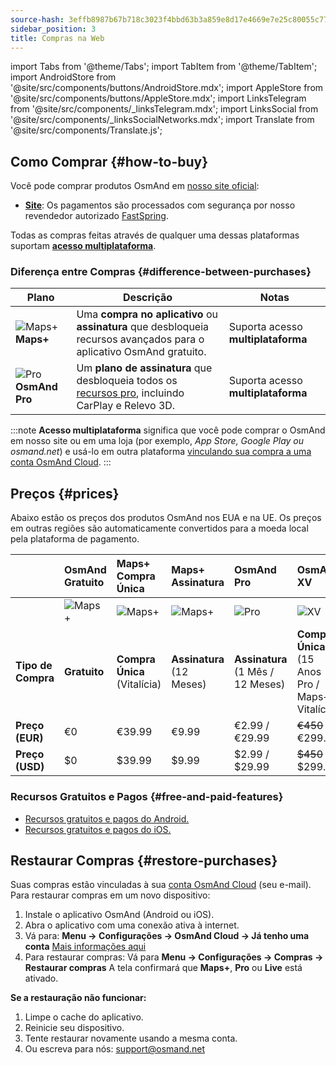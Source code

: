 ```yaml
---
source-hash: 3effb8987b67b718c3023f4bbd63b3a859e8d17e4669e7e25c80055c77e5e131
sidebar_position: 3
title: Compras na Web
---
```

import Tabs from '@theme/Tabs';
import TabItem from '@theme/TabItem';
import AndroidStore from '@site/src/components/buttons/AndroidStore.mdx';
import AppleStore from '@site/src/components/buttons/AppleStore.mdx';
import LinksTelegram from '@site/src/components/_linksTelegram.mdx';
import LinksSocial from '@site/src/components/_linksSocialNetworks.mdx';
import Translate from '@site/src/components/Translate.js';

## Como Comprar {#how-to-buy}

Você pode comprar produtos OsmAnd em [nosso site oficial](https://osmand.net/pricing):

- [**Site**](https://osmand.net/pricing): Os pagamentos são processados com segurança por nosso revendedor autorizado [FastSpring](https://fastspring.com/).

Todas as compras feitas através de qualquer uma dessas plataformas suportam [**acesso multiplataforma**](./cross.md).

### Diferença entre Compras {#difference-between-purchases}

| Plano | Descrição | Notas |
|------------|------------|------------|
| ![Maps+](@site/static/img/svg/osmand_maps_plus.svg) **Maps+** | Uma **compra no aplicativo** ou **assinatura** que desbloqueia recursos avançados para o aplicativo OsmAnd gratuito. | Suporta acesso **multiplataforma** |
| ![Pro](@site/static/img/svg/pro_icon.svg) **OsmAnd Pro** | Um **plano de assinatura** que desbloqueia todos os [recursos pro](#free-and-paid-features), incluindo CarPlay e Relevo 3D. | Suporta acesso **multiplataforma** |

:::note
**Acesso multiplataforma** significa que você pode comprar o OsmAnd em nosso site ou em uma loja (por exemplo, *App Store, Google Play ou osmand.net*) e usá-lo em outra plataforma [vinculando sua compra a uma conta OsmAnd Cloud](../personal/osmand-cloud.md#cross-platform).
:::

## Preços {#prices}

Abaixo estão os preços dos produtos OsmAnd nos EUA e na UE. Os preços em outras regiões são automaticamente convertidos para a moeda local pela plataforma de pagamento.

<!--

:::danger September Sale prices

*[Hurry up!](https://osmand.net/pricing) This offer is only available until* **September 14 (23:00 CET)**.

:::



|    | OsmAnd Free   | **Maps+** One-Time | **Maps+** Subscription | **OsmAnd Pro** |**OsmAnd XV** |
| :------------- | :------------- | :----------------------- | :------------------- | :----------- |:----------- |
|  | ![Maps+](@site/static/img/svg/osmand_maps.svg) | ![Maps+](@site/static/img/svg/osmand_maps_plus.svg) | ![Maps+](@site/static/img/svg/osmand_maps_plus.svg) | ![Pro](@site/static/img/svg/pro_icon.svg) |![XV](@site/static/img/svg/osmand_xv.svg) |
| **Purchase Type** | **Free** | **One-Time Purchase** (Lifetime) | **Subscription** (12 Months) | **Subscription** (1 Month / 12 Months) |**One-Time Purchase** (15 Years Pro / Maps+ Lifetime) |
| **Price (EUR)** | €0 | <s>€39.99</s> **€19.99** | <s>€9.99</s> **€4.99** | €2.99 / <s>€29.99</s> **€14.99** |<s>€450</s> **€299.00**   |
| **Price (USD)** | $0 | <s>$39.99</s> **$19.99** | <s>$9.99</s> **$4.99** | $2.99 / <s>$29.99</s> **$14.99**|<s>$450</s> **$299.00**   |

:::note
By purchasing a subscription through our [website](https://osmand.net/pricing) at a discounted rate,
you receive a 2-year discounted plan.
Starting from the third year, the full price will apply.
:::

-->

| | OsmAnd Gratuito | **Maps+** Compra Única | **Maps+** Assinatura | **OsmAnd Pro** | **OsmAnd XV** |
| :------------- | :------------- | :----------------------- | :------------------- | :----------- |:----------- |
| | ![Maps+](@site/static/img/svg/osmand_maps.svg) | ![Maps+](@site/static/img/svg/osmand_maps_plus.svg) | ![Maps+](@site/static/img/svg/osmand_maps_plus.svg) | ![Pro](@site/static/img/svg/pro_icon.svg) |![XV](@site/static/img/svg/osmand_xv.svg) |
| **Tipo de Compra** | **Gratuito** | **Compra Única** (Vitalícia) | **Assinatura** (12 Meses) | **Assinatura** (1 Mês / 12 Meses) |**Compra Única** (15 Anos Pro / Maps+ Vitalício) |
| **Preço (EUR)** | €0 | €39.99 | €9.99 | €2.99 / €29.99 |<s>€450</s> €299.00 |
| **Preço (USD)** | $0 | $39.99 | $9.99 | $2.99 / $29.99 |<s>$450</s> $299.00 |

### Recursos Gratuitos e Pagos {#free-and-paid-features}

- [Recursos gratuitos e pagos do Android.](./android.md#free-and-paid-features)
- [Recursos gratuitos e pagos do iOS.](./ios.md#free-and-paid-features)

## Restaurar Compras {#restore-purchases}

Suas compras estão vinculadas à sua [conta OsmAnd Cloud](../personal/osmand-cloud.md#login) (seu e-mail). Para restaurar compras em um novo dispositivo:

1. Instale o aplicativo OsmAnd (Android ou iOS).
2. Abra o aplicativo com uma conexão ativa à internet.
3. Vá para:
   **Menu → Configurações → OsmAnd Cloud → Já tenho uma conta**
   [Mais informações aqui](../personal/osmand-cloud.md#login)
4. Para restaurar compras:
   Vá para **Menu → Configurações → Compras → Restaurar compras**
   A tela confirmará que **Maps+**, **Pro** ou **Live** está ativado.

**Se a restauração não funcionar:**

1. Limpe o cache do aplicativo.
2. Reinicie seu dispositivo.
3. Tente restaurar novamente usando a mesma conta.
4. Ou escreva para nós: support@osmand.net
